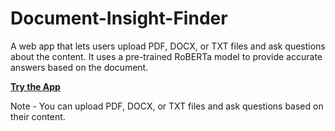 # Document-Insight-Finder
A web app that lets users upload PDF, DOCX, or TXT files and ask questions about the content. It uses a pre-trained RoBERTa model to provide accurate answers based on the document.

**[Try the App](https://document-insight-finder.streamlit.app/)**

Note - You can upload PDF, DOCX, or TXT files and ask questions based on their content.

